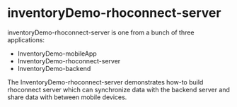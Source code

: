 # inventoryDemo-rhoconnect-server

inventoryDemo-rhoconnect-server is one from a bunch of three applications:
*  InventoryDemo-mobileApp
*  InventoryDemo-rhoconnect-server
*  InventoryDemo-backend

The InventoryDemo-rhoconnect-server demonstrates how-to build rhoconnect server which can synchronize data with the backend server and share data with between mobile devices.
